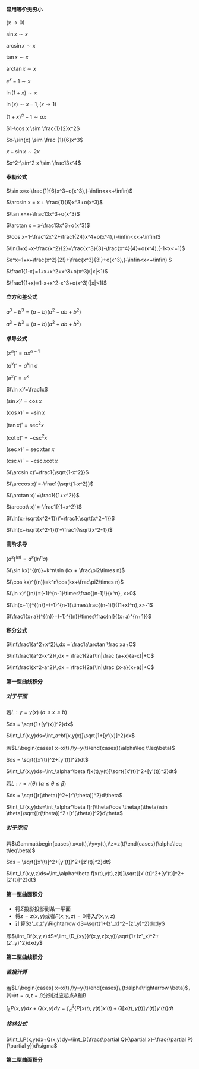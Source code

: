 #### 常用等价无穷小

$(x\rightarrow0)$

$\sin{x} \sim x$

$\arcsin{x} \sim x$

$\tan{x} \sim x$

$\arctan{x} \sim x$

$e^x -1 \sim x$

$\ln(1+x) \sim x$


$\ln(x) \sim x-1, (x \rightarrow 1)$


$(1+x)^\alpha -1 \sim \alpha x$

$1-\cos x \sim \frac{1}{2}x^2$

$x-\sin{x} \sim \frac {1}{6}x^3$

$x+\sin{x} \sim 2x$

$x^2-\sin^2 x \sim \frac13x^4$



#### 泰勒公式

$\sin x=x-\frac{1}{6}x^3+o(x^3),(-\infin<x<+\infin)$

$\arcsin x = x + \frac{1}{6}x^3+o(x^3)$

$\tan x=x+\frac13x^3+o(x^3)$

$\arctan x = x-\frac13x^3+o(x^3)$

$\cos x=1-\frac12x^2+\frac1{24}x^4+o(x^4),(-\infin<x<+\infin)$

$\ln(1+x)=x-\frac{x^2}{2}+\frac{x^3}{3}-\frac{x^4}{4}+o(x^4),(-1<x<=1)$

$e^x=1+x+\frac{x^2}{2!}+\frac{x^3}{3!}+o(x^3),(-\infin<x<+\infin) $

$\frac1{1-x}=1+x+x^2+x^3+o(x^3)(|x|<1)$

$\frac1{1+x}=1-x+x^2-x^3+o(x^3)(|x|<1)$



#### 立方和差公式

$a^3+b^3=(a-b)(a^2-ab+b^2)$

$a^3-b^3=(a-b)(a^2+ab+b^2)$



#### 求导公式

$(x^\alpha)' = \alpha x^{\alpha-1}$

$(a^x)'=a^x\ln a$

$(e^x)'=e^x$

$(\ln x)’=\frac1x$

$(\sin x)’=\cos x$

$(\cos x)'=-\sin x$

$(\tan x)' = \sec^2x$

$(\cot x)'=-\csc^2 x$

$(\sec x)'=\sec x\tan x$

$(\csc x)'=-\csc x \cot x$

$(\arcsin x)’=\frac1{\sqrt{1-x^2}}$

$(\arccos x)'=-\frac1{\sqrt{1-x^2}}$

$(\arctan x)'=\frac1{{1+x^2}}$

$(arccot\ x)'=-\frac1{{1+x^2}}$

$(\ln(x+\sqrt{x^2+1}))’=\frac1{\sqrt{x^2+1}}$

$(\ln(x+\sqrt{x^2-1}))’=\frac1{\sqrt{x^2-1}}$



#### 高阶求导

$(a^x)^{(n)}=a^x(\ln^na)$

$(\sin kx)^{(n)}=k^n\sin (kx + \frac\pi2\times n)​$

$(\cos kx)^{(n)}=k^n\cos(kx+\frac\pi2\times n)$

$(\ln x)^{(n)}=(-1)^{n-1}\times\frac{(n-1)!}{x^n}, x>0$

$[\ln(x+1)]^{(n)}=(-1)^{n-1}\times\frac{(n-1)!}{(1+x)^n},x>-1$

$(\frac1{x+a})^{(n)}=(-1)^{(n)}\times\frac{n!}{(x+a)^{n+1}}$



#### 积分公式



$\int\frac1{a^2+x^2}\,dx = \frac1a\arctan \frac xa+C$

$\int\frac1{a^2-x^2}\,dx = \frac1{2a}\ln|\frac {a+x}{a-x}|+C$

$\int\frac1{x^2-a^2}\,dx = \frac1{2a}\ln|\frac {x-a}{x+a}|+C$





#### 第一型曲线积分

##### 对于平面

若$L: y=y(x)\ (a\leq x\leq b)$

$ds = \sqrt{1+[y'(x)]^2}dx$

$\int_Lf(x,y)ds=\int_a^bf[x,y(x)]\sqrt{1+[y'(x)]^2}dx$



若$L:\begin{cases} x=x(t),\\y=y(t)\end{cases}(\alpha\leq t\leq\beta)$

$ds = \sqrt{[x'(t)]^2+[y'(t)]^2}dt$

$\int_Lf(x,y)ds=\int_\alpha^\beta f[x(t),y(t)]\sqrt{[x'(t)]^2+[y'(t)]^2}dt$



若$L:r=r(\theta)\ (\alpha\leq\theta\leq\beta)$

$ds = \sqrt{[r(\theta)]^2+[r'(\theta)]^2}d\theta$

$\int_Lf(x,y)ds=\int_\alpha^\beta f[r(\theta)\cos \theta,r(\theta)\sin \theta]\sqrt{[r(\theta)]^2+[r'(\theta)]^2}d\theta$



##### 对于空间

若$\Gamma:\begin{cases} x=x(t),\\y=y(t),\\z=z(t)\end{cases}(\alpha\leq t\leq\beta)$

$ds = \sqrt{[x'(t)]^2+[y'(t)]^2+[z'(t)]^2}dt$

$\int_Lf(x,y,z)ds=\int_\alpha^\beta f[x(t),y(t),z(t)]\sqrt{[x'(t)]^2+[y'(t)]^2+[z'(t)]^2}dt$



#### 第一型曲面积分

- 将$\Sigma$投影投影到某一平面
- 将$z=z(x,y)$或者$F(x,y,z)=0$带入$f(x,y,z)$
- 计算$z'_x,z’y\Rightarrow dS=\sqrt{1+(z'_x)^2+(z'_y)^2}dxdy$

即$\iint_Df(x,y,z)dS=\iint_{D_{xy}}f(x,y,z(x,y))\sqrt{1+(z'_x)^2+(z'_y)^2}dxdy$



#### 第二型曲线积分

##### 直接计算

若$L:\begin{cases} x=x(t),\\y=y(t)\end{cases}\ (t:\alpha\rightarrow \beta)$，其中$t=\alpha,t=\beta$分别对应起点A和B

$\int_LP(x,y)dx+Q(x,y)dy=\int_\alpha^\beta\left\{P[x(t),y(t)]x'(t)+Q[x(t),y(t)]y'(t)]y'(t)\right\}dt$



##### 格林公式

$\int_LP(x,y)dx+Q(x,y)dy=\iint_D(\frac{\partial Q}{\partial x}-\frac{\partial P}{\partial y})d\sigma$






#### 第二型曲面积分